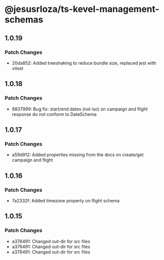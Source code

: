 # @jesusrloza/ts-kevel-management-schemas

## 1.0.19

### Patch Changes

- 20da852: Added treeshaking to reduce bundle size, replaced jest with vitest

## 1.0.18

### Patch Changes

- 8837999: Bug fix: start/end dates (not iso) on campaign and flight response do not conform to DateSchema

## 1.0.17

### Patch Changes

- a59d912: Added properties missing from the docs on create/get campaign and flight

## 1.0.16

### Patch Changes

- 7a2332f: Added timezone property on flight schema

## 1.0.15

### Patch Changes

- a376491: Changed out-dir for src files
- a376491: Changed out-dir for src files
- a376491: Changed out-dir for src files
